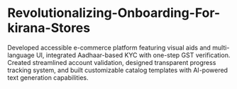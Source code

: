 # Revolutionalizing-Onboarding-For-kirana-Stores
Developed accessible e-commerce platform featuring visual aids and multi-language UI, integrated Aadhaar-based KYC with one-step GST verification. Created streamlined account validation, designed transparent progress tracking system, and built customizable catalog templates with AI-powered text generation capabilities.
